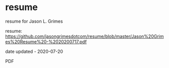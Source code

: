# resume

resume for Jason L. Grimes

resume: https://github.com/jasongrimesdotcom/resume/blob/master/Jason%20Grimes%20Resume%20-%2020200717.pdf

date updated - 2020-07-20

PDF
